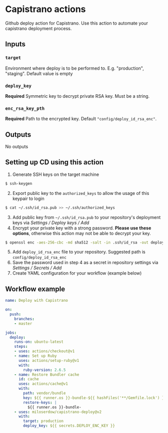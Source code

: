 # Capistrano actions
Github deploy action for Capistrano. Use this action to automate your capistrano deployment process.

## Inputs
### `target`
Environment where deploy is to be performed to. E.g. "production", "staging". Default value is empty

### `deploy_key`
**Required** Symmetric key to decrypt private RSA key. Must be a string.

### `enc_rsa_key_pth`
**Required** Path to the encrypted key. Default `"config/deploy_id_rsa_enc"`.

## Outputs
No outputs

## Setting up CD using this action
1. Generate SSH keys on the target machine
```bash
$ ssh-keygen
```
2. Export public key to the `authorized_keys` to allow the usage of this keypair to login
```bash
$ cat ~/.ssh/id_rsa.pub >> ~/.ssh/authorized_keys
```
3. Add public key from `~/.ssh/id_rsa.pub` to your repository's deployment keys via *Settings / Deploy keys / Add*
4. Encrypt your private key with a strong password. **Please use these options**, otherwise this action may not be able to decrypt your key.
```bash
$ openssl enc -aes-256-cbc -md sha512 -salt -in .ssh/id_rsa -out deploy_id_rsa_enc -k PASSWORD -a
```
5. Add `deploy_id_rsa_enc` file to your repository. Suggested path is `config/deploy_id_rsa_enc`
6. Save the password used in step 4 as a secret in repository settings via *Settings / Secrets / Add*
7. Create YAML configuration for your workflow (example below)

## Workflow example
```yaml
name: Deploy with Capistrano

on:
  push:
    branches:
    - master

jobs:
  deploy:
    runs-on: ubuntu-latest
    steps:
    - uses: actions/checkout@v1
    - name: Set up Ruby
      uses: actions/setup-ruby@v1
      with:
        ruby-version: 2.6.5
    - name: Restore Bundler cache
      id: cache
      uses: actions/cache@v1
      with:
        path: vendor/bundle
        key: ${{ runner.os }}-bundle-${{ hashFiles('**/Gemfile.lock') }}
        restore-keys: |
          ${{ runner.os }}-bundle-
    - uses: miloserdow/capistrano-deploy@v2
      with:
        target: production
        deploy_key: ${{ secrets.DEPLOY_ENC_KEY }}
```
